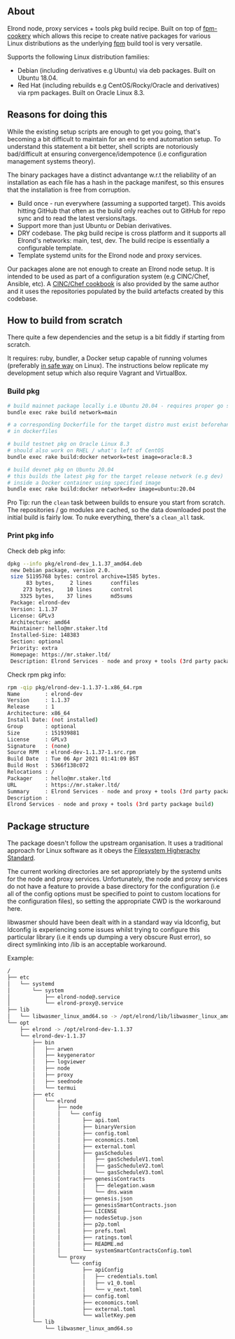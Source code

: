 ## About

Elrond node, proxy services + tools pkg build recipe. Built on top of [fpm-cookery](https://github.com/bernd/fpm-cookery) which allows this recipe to create native packages for various Linux distributions as the underlying [fpm](https://github.com/jordansissel/fpm) build tool is very versatile.

Supports the following Linux distribution families:

 * Debian (including derivatives e.g Ubuntu) via deb packages. Built on Ubuntu 18.04.
 * Red Hat (including rebuilds e.g CentOS/Rocky/Oracle and derivatives) via rpm packages. Built on Oracle Linux 8.3.

## Reasons for doing this

While the existing setup scripts are enough to get you going, that's becoming a bit difficult to maintain for an end to end automation setup. To understand this statement a bit better, shell scripts are notoriously bad/difficult at ensuring convergence/idempotence (i.e configuration management systems theory).

The binary packages have a distinct advantange w.r.t the reliability of an installation as each file has a hash in the package manifest, so this ensures that the installation is free from corruption.

 * Build once - run everywhere (assuming a supported target). This avoids hitting GitHub that often as the build only reaches out to GitHub for repo sync and to read the latest versions/tags.
 * Support more than just Ubuntu or Debian derivatives.
 * DRY codebase. The pkg build recipe is cross platform and it supports all Elrond's networks: main, test, dev. The build recipe is essentially a configurable template.
 * Template systemd units for the Elrond node and proxy services.

Our packages alone are not enough to create an Elrond node setup. It is intended to be used as part of a configuration system (e.g CINC/Chef, Ansible, etc). A [CINC/Chef cookbook](https://github.com/mr-staker/elrond-cookbook) is also provided by the same author and it uses the repositories populated by the build artefacts created by this codebase.

## How to build from scratch

There quite a few dependencies and the setup is a bit fiddly if starting from scratch.

It requires: ruby, bundler, a Docker setup capable of running volumes (preferably [in safe way](https://www.saltwaterc.eu/having-docker-socket-access-is-probably-not-a-great-idea.html) on Linux). The instructions below replicate my development setup which also require Vagrant and VirtualBox.

### Build pkg

```bash
# build mainnet package locally i.e Ubuntu 20.04 - requires proper go setup
bundle exec rake build network=main

# a corresponding Dockerfile for the target distro must exist beforehand
# in dockerfiles

# build testnet pkg on Oracle Linux 8.3
# should also work on RHEL / what's left of CentOS
bundle exec rake build:docker network=test image=oracle:8.3

# build devnet pkg on Ubuntu 20.04
# this builds the latest pkg for the target release network (e.g dev)
# inside a Docker container using specified image
bundle exec rake build:docker network=dev image=ubuntu:20.04
```

Pro Tip: run the `clean` task between builds to ensure you start from scratch. The repositories / go modules are cached, so the data downloaded post the initial build is fairly low. To nuke everything, there's a `clean_all` task.

### Print pkg info

Check deb pkg info:

```bash
dpkg --info pkg/elrond-dev_1.1.37_amd64.deb
 new Debian package, version 2.0.
 size 51195768 bytes: control archive=1585 bytes.
      83 bytes,     2 lines      conffiles            
     273 bytes,    10 lines      control              
    3325 bytes,    37 lines      md5sums              
 Package: elrond-dev
 Version: 1.1.37
 License: GPLv3
 Architecture: amd64
 Maintainer: hello@mr.staker.ltd
 Installed-Size: 148383
 Section: optional
 Priority: extra
 Homepage: https://mr.staker.ltd/
 Description: Elrond Services - node and proxy + tools (3rd party package build)
```

Check rpm pkg info:

```bash
rpm -qip pkg/elrond-dev-1.1.37-1.x86_64.rpm
Name        : elrond-dev
Version     : 1.1.37
Release     : 1
Architecture: x86_64
Install Date: (not installed)
Group       : optional
Size        : 151939881
License     : GPLv3
Signature   : (none)
Source RPM  : elrond-dev-1.1.37-1.src.rpm
Build Date  : Tue 06 Apr 2021 01:41:09 BST
Build Host  : 5366f138c072
Relocations : /
Packager    : hello@mr.staker.ltd
URL         : https://mr.staker.ltd/
Summary     : Elrond Services - node and proxy + tools (3rd party package build)
Description :
Elrond Services - node and proxy + tools (3rd party package build)
```

## Package structure

The package doesn't follow the upstream organisation. It uses a traditional approach for Linux software as it obeys the [Filesystem Higherachy Standard](https://en.wikipedia.org/wiki/Filesystem_Hierarchy_Standard).

The current working directories are set appropriately by the systemd units for the node and proxy services. Unfortunately, the node and proxy services do not have a feature to provide a base directory for the configuration (i.e all of the config options must be specified to point to custom locations for the configuration files), so setting the appropriate CWD is the workaround here.

libwasmer should have been dealt with in a standard way via ldconfig, but ldconfig is experiencing some issues whilst trying to configure this particular library (i.e it ends up dumping a very obscure Rust error), so direct symlinking into /lib is an acceptable workaround.

Example:

```bash
/
├── etc
│   └── systemd
│       └── system
│           ├── elrond-node@.service
│           └── elrond-proxy@.service
├── lib
│   └── libwasmer_linux_amd64.so -> /opt/elrond/lib/libwasmer_linux_amd64.so
└── opt
    ├── elrond -> /opt/elrond-dev-1.1.37
    └── elrond-dev-1.1.37
        ├── bin
        │   ├── arwen
        │   ├── keygenerator
        │   ├── logviewer
        │   ├── node
        │   ├── proxy
        │   ├── seednode
        │   └── termui
        ├── etc
        │   └── elrond
        │       ├── node
        │       │   └── config
        │       │       ├── api.toml
        │       │       ├── binaryVersion
        │       │       ├── config.toml
        │       │       ├── economics.toml
        │       │       ├── external.toml
        │       │       ├── gasSchedules
        │       │       │   ├── gasScheduleV1.toml
        │       │       │   ├── gasScheduleV2.toml
        │       │       │   └── gasScheduleV3.toml
        │       │       ├── genesisContracts
        │       │       │   ├── delegation.wasm
        │       │       │   └── dns.wasm
        │       │       ├── genesis.json
        │       │       ├── genesisSmartContracts.json
        │       │       ├── LICENSE
        │       │       ├── nodesSetup.json
        │       │       ├── p2p.toml
        │       │       ├── prefs.toml
        │       │       ├── ratings.toml
        │       │       ├── README.md
        │       │       └── systemSmartContractsConfig.toml
        │       └── proxy
        │           └── config
        │               ├── apiConfig
        │               │   ├── credentials.toml
        │               │   ├── v1_0.toml
        │               │   └── v_next.toml
        │               ├── config.toml
        │               ├── economics.toml
        │               ├── external.toml
        │               └── walletKey.pem
        └── lib
            └── libwasmer_linux_amd64.so
```
